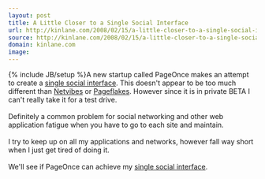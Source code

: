 ```yaml
---
layout: post
title: A Little Closer to a Single Social Interface
url: http://kinlane.com/2008/02/15/a-little-closer-to-a-single-social-interface/
source: http://kinlane.com/2008/02/15/a-little-closer-to-a-single-social-interface/
domain: kinlane.com
image: 
---
```

{% include JB/setup %}A new startup called PageOnce makes an attempt to create a <a href="http://www.kinlane.com/2007/11/social-networks-email-and-more.html">single social interface</a>. This doesn't appear to be too much different than <a href="http://www.netvibes.com">Netvibes</a> or <a href="http://www.pageflakes.com">Pageflakes</a>. However since it is in private BETA I can't really take it for a test drive.<br />
<br />
Definitely a common problem for social networking and other web application fatigue when you have to go to each site and maintain.<br />
<br />
I try to keep up on all my applications and networks, however fall way short when I just get tired of doing it.<br />
<br />
We'll see if PageOnce can achieve my <a href="http://www.kinlane.com/2007/11/social-networks-email-and-more.html">single social interface</a>.